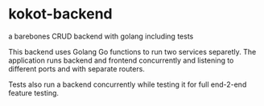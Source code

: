# kokot-backend
a barebones CRUD backend with golang including tests


This backend uses Golang Go functions to run two services separetly. 
The application runs backend and frontend concurrently and listening to different ports and with separate routers. 

Tests also run a backend concurrently while testing it for full end-2-end feature testing.
